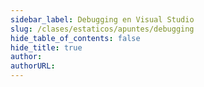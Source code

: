 ```yaml
---
sidebar_label: Debugging en Visual Studio
slug: /clases/estaticos/apuntes/debugging
hide_table_of_contents: false
hide_title: true
author: 
authorURL: 
---
```

